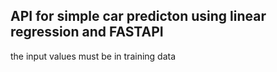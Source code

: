 ## API for simple car predicton using linear regression and FASTAPI

the input values must be in training data
